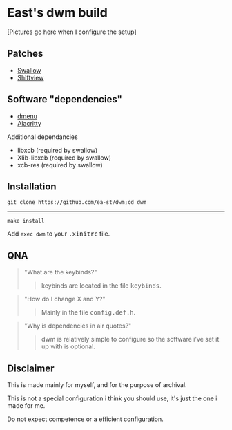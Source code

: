 East's dwm build
=================

[Pictures go here when I configure the setup]


Patches
-------
* [Swallow](https://dwm.suckless.org/patches/swallow/)
* [Shiftview](https://lists.suckless.org/dev/1104/7590.html)
 
Software "dependencies"
---------------------
* [dmenu](https://tools.suckless.org/dmenu/)
* [Alacritty](https://github.com/alacritty/alacritty)


Additional dependancies

* libxcb (required by swallow)
* Xlib-libxcb (required by swallow)
* xcb-res (required by swallow)

Installation
------------


    git clone https://github.com/ea-st/dwm;cd dwm

 ------------------------------------------------

    make install

Add ```exec dwm``` to your <kbd>.xinitrc</kbd> file.



QNA
---
>"What are the keybinds?"
>>keybinds are located in the file <kbd>keybinds</kbd>.

>"How do I change X and Y?"
>>Mainly in the file <kbd>config.def.h</kbd>.

>"Why is dependencies in air quotes?"
>>dwm is relatively simple to configure so the software i've set it up with is optional.

Disclaimer
----------

This is made mainly for myself, and for the purpose of archival.

This is not a special configuration i think you should use, it's just the one i made for me.

Do not expect competence or a efficient configuration.

